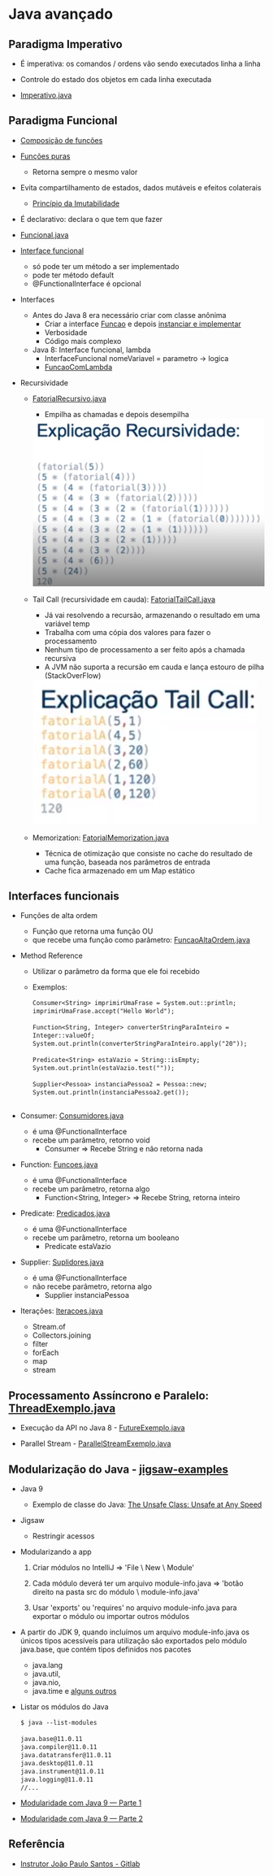 # Java avançado

## Paradigma Imperativo

  - É imperativa: os comandos / ordens vão sendo executados linha a linha
    
  - Controle do estado dos objetos em cada linha executada

  - [Imperativo.java](src/main/java/br/com/marcia/aula1/Imperativo.java)

## Paradigma Funcional

  - [Composição de funções](src/main/java/br/com/marcia/aula1/ComposicaoDeFuncoes.java)

  - [Funções puras](src/main/java/br/com/marcia/aula1/FuncoesPuras.java)
    - Retorna sempre o mesmo valor
      
  - Evita compartilhamento de estados, dados mutáveis e efeitos colaterais
    - [Princípio da Imutabilidade](src/main/java/br/com/marcia/aula1/Imutabilidade.java)
    
  - É declarativo: declara o que tem que fazer
    
  - [Funcional.java](src/main/java/br/com/marcia/aula1/Funcional.java)

  - [Interface funcional](src/main/java/br/com/marcia/aula1/Aula.java)
    - só pode ter um método a ser implementado
    - pode ter método default 
    - @FunctionalInterface é opcional
    
  - Interfaces       
    - Antes do Java 8 era necessário criar com classe anônima
      - Criar a interface [Funcao](src/main/java/br/com/marcia/aula1/Funcao.java) e depois [instanciar e implementar](src/main/java/br/com/marcia/aula1/FuncaoComClasseAnonima.java)
      - Verbosidade  
      - Código mais complexo  
    - Java 8: Interface funcional, lambda 
      - InterfaceFuncional nomeVariavel = parametro -> logica
      - [FuncaoComLambda](src/main/java/br/com/marcia/aula1/FuncaoComLambda.java) 
    
  - Recursividade
    
    - [FatorialRecursivo.java](src/main/java/br/com/marcia/aula1/FatorialRecursivo/FatorialRecursivo.java)
      - Empilha as chamadas e depois desempilha
      <img src="images/explicacao-recursividade.png">

    - Tail Call (recursividade em cauda): [FatorialTailCall.java](src/main/java/br/com/marcia/aula1/FatorialRecursivo/FatorialTailCall.java)
      - Já vai resolvendo a recursão, armazenando o resultado em uma variável temp
      - Trabalha com uma cópia dos valores para fazer o processamento
      - Nenhum tipo de processamento a ser feito após a chamada recursiva
      - A JVM não suporta a recursão em cauda e lança estouro de pilha (StackOverFlow) 
      <img src="images/explicacao-tail-call.png">
    
    - Memorization: [FatorialMemorization.java](src/main/java/br/com/marcia/aula1/FatorialMemorization.java)
      - Técnica de otimização que consiste no cache do resultado de uma função, baseada nos parâmetros de entrada
      - Cache fica armazenado em um Map estático     
    
## Interfaces funcionais

  - Funções de alta ordem 
    - Função que retorna uma função OU 
    - que recebe uma função como parâmetro: [FuncaoAltaOrdem.java](src/main/java/br/com/marcia/aula2/FuncaoAltaOrdem.java)

  - Method Reference
    - Utilizar o parâmetro da forma que ele foi recebido
      
    - Exemplos:
      
      ```
      Consumer<String> imprimirUmaFrase = System.out::println;
      imprimirUmaFrase.accept("Hello World");
      
      Function<String, Integer> converterStringParaInteiro = Integer::valueOf;
      System.out.println(converterStringParaInteiro.apply("20"));

      Predicate<String> estaVazio = String::isEmpty;
      System.out.println(estaVazio.test(""));   
      
      Supplier<Pessoa> instanciaPessoa2 = Pessoa::new;
      System.out.println(instanciaPessoa2.get());
         
      ```    
    
  - Consumer: [Consumidores.java](src/main/java/br/com/marcia/aula2/Consumidores.java)
    - é uma @FunctionalInterface
    - recebe um parâmetro, retorno void
      - Consumer<String>  => Recebe String e não retorna nada

  - Function: [Funcoes.java](src/main/java/br/com/marcia/aula2/Funcoes.java)
    - é uma @FunctionalInterface
    - recebe um parâmetro, retorna algo
      - Function<String, Integer>  => Recebe String, retorna inteiro

  - Predicate: [Predicados.java](src/main/java/br/com/marcia/aula2/Predicados.java)
    - é uma @FunctionalInterface
    - recebe um parâmetro, retorna um booleano
      - Predicate<String> estaVazio

  - Supplier: [Suplidores.java](src/main/java/br/com/marcia/aula2/Suplidores.java)
    - é uma @FunctionalInterface
    - não recebe parâmetro, retorna algo
      - Supplier<Pessoa> instanciaPessoa

  - Iterações: [Iteracoes.java](src/main/java/br/com/marcia/aula2/Iteracoes.java)
    - Stream.of
    - Collectors.joining
    - filter      
    - forEach
    - map
    - stream

## Processamento Assíncrono e Paralelo: [ThreadExemplo.java](src/main/java/br/com/marcia/aula3/ThreadExemplo.java)
    
  -  Execução da API no Java 8 - [FutureExemplo.java](src/main/java/br/com/marcia/aula3/FutureExemplo.java)

  - Parallel Stream -  [ParallelStreamExemplo.java](src/main/java/br/com/marcia/aula3/ParallelStreamExemplo.java)
    
## Modularização do Java - [jigsaw-examples](https://github.com/java-modularity-examples/jigsaw-examples)
    
  - Java 9
    - Exemplo de classe do Java: [The Unsafe Class: Unsafe at Any Speed](https://blogs.oracle.com/javamagazine/post/the-unsafe-class-unsafe-at-any-speed)
      
  - Jigsaw
    - Restringir acessos

  - Modularizando a app
      
    1) Criar módulos no IntelliJ => 'File \ New \ Module'
        
    2) Cada módulo deverá ter um arquivo module-info.java => 'botão direito na pasta src do módulo \ module-info.java'
        
    3) Usar 'exports' ou 'requires' no arquivo module-info.java para exportar o módulo ou importar outros módulos

  - A partir do JDK 9, quando incluímos um arquivo module-info.java os únicos tipos acessíveis para utilização são exportados pelo módulo java.base, que contém tipos definidos nos pacotes 
    - java.lang
    - java.util, 
    - java.nio, 
    - java.time e [alguns outros](http://cr.openjdk.java.net/~mr/jigsaw/ea/module-summary.html)
    
  - Listar os módulos do Java 
      
    ```
    $ java --list-modules
    
    java.base@11.0.11
    java.compiler@11.0.11
    java.datatransfer@11.0.11
    java.desktop@11.0.11
    java.instrument@11.0.11
    java.logging@11.0.11
    //...    
    ```
    
  - [Modularidade com Java 9 — Parte 1](https://medium.com/@luksrn/modularidade-com-java-9-parte-1-d59ed346ba90)    
    
  - [Modularidade com Java 9 — Parte 2](https://medium.com/@luksrn/modularidade-com-java-9-parte-2-90b2bd262cf1)


## Referência

  - [Instrutor João Paulo Santos - Gitlab](https://github.com/jpbaterabsb/java-avancado)

